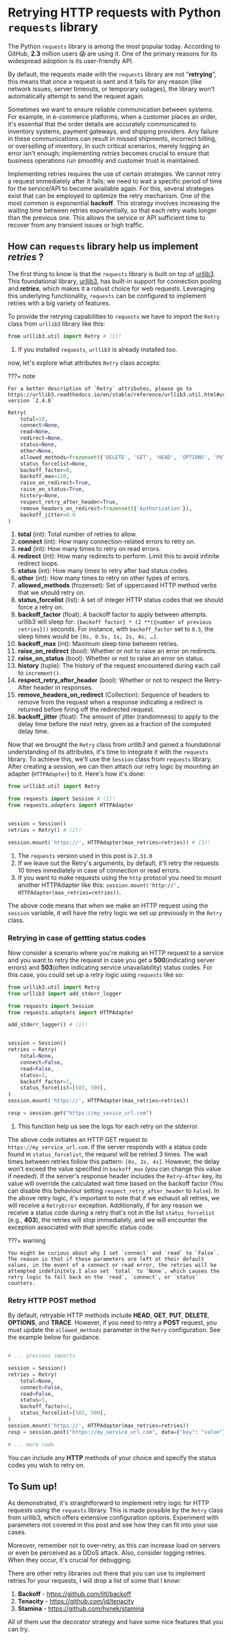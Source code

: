 # Retrying HTTP requests with Python `requests` library

The Python `requests` library is among the most popular today. According to GitHub, **2.3** million users 😱 are using it. One of the primary reasons for its widespread adoption is its user-friendly API.

By default, the requests made with the `requests` library are not "**retrying**", this means that once a request is sent and it fails for any reason (like network issues, server timeouts, or temporary outages), the library won't automatically attempt to send the request again.

Sometimes we want to ensure reliable communication between systems. For example, in e-commerce platforms, when a customer places an order, it's essential that the order details are accurately communicated to inventory systems, payment gateways, and shipping providers. Any failure in these communications can result in missed shipments, incorrect billing, or overselling of inventory. In such critical scenarios, merely logging an error isn't enough; implementing *retries* becomes crucial to ensure that business operations run smoothly and customer trust is maintained.

Implementing retries requires the use of certain strategies. We cannot retry a request immediately after it fails; we need to wait a specific period of time for the service/API to become available again. For this, several strategies exist that can be employed to optimize the retry mechanism. One of the most common is exponential **backoff**. This strategy involves increasing the waiting time between retries exponentially, so that each retry waits longer than the previous one. This allows the service or API sufficient time to recover from any transient issues or high traffic.

## How can `requests` library help us implement *retries* ?

The first thing to know is that the `requests` library is built on top of [urllib3](https://urllib3.readthedocs.io/en/stable/). This foundational library, [urllib3](https://urllib3.readthedocs.io/en/stable/), has built-in support for connection pooling and ***retries***, which makes it a robust choice for web requests. Leveraging this underlying functionality, `requests` can be configured to implement retries with a big variety of features.

To provide the retrying capabilities to `requests` we have to import the `Retry` class from `urllib3` library like this:


```python
from urllib3.util import Retry # (1)!
```

1. If you installed `requests`, `urllib3` is already installed too.

now, let's explore what attributes `Retry` class accepts:

???+ note

    For a better description of `Retry` attributes, please go to https://urllib3.readthedocs.io/en/stable/reference/urllib3.util.html#urllib3.util.Retry. version `2.4.0`

```python
Retry(
    total=10,
    connect=None,
    read=None,
    redirect=None,
    status=None,
    other=None,
    allowed_methods=frozenset({'DELETE', 'GET', 'HEAD', 'OPTIONS', 'PUT', 'TRACE'}),
    status_forcelist=None,
    backoff_factor=0,
    backoff_max=120,
    raise_on_redirect=True,
    raise_on_status=True,
    history=None,
    respect_retry_after_header=True,
    remove_headers_on_redirect=frozenset({'Authorization'}),
    backoff_jitter=0.0
)
```

1. **total** (int): Total number of retries to allow.
2. **connect** (int): How many connection-related errors to retry on.
3. **read** (int): How many times to retry on read errors.
4. **redirect** (int): How many redirects to perform. Limit this to avoid infinite redirect loops.
5. **status** (int): How many times to retry after bad status codes.
6. **other** (int): How many times to retry on other types of errors.
7. **allowed_methods** (frozenset): Set of uppercased HTTP method verbs that we should retry on.
8. **status_forcelist** (list): A set of integer HTTP status codes that we should force a retry on.
9. **backoff_factor** (float): A backoff factor to apply between attempts. urllib3 will sleep for: ```{backoff factor} * (2 **({number of previous retries}))``` seconds. For instance, with `backoff_factor` set to `0.5`, the sleep times would be `[0s, 0.5s, 1s, 2s, 4s, …]`.
10. **backoff_max** (int): Maximum sleep time between retries.
11. **raise_on_redirect** (bool): Whether or not to raise an error on redirects.
12. **raise_on_status** (bool): Whether or not to raise an error on status.
13. **history** (tuple): The history of the request encountered during each call to `increment()`.
14. **respect_retry_after_header** (bool): Whether or not to respect the Retry-After header in responses.
15. **remove_headers_on_redirect** (Collection): Sequence of headers to remove from the request when a response indicating a redirect is returned before firing off the redirected request.
16. **backoff_jitter** (float): The amount of jitter (randomness) to apply to the delay time before the next retry, given as a fraction of the computed delay time.

Now that we brought the `Retry` class from *urllib3* and gained a foundational understanding of its attributes, it's time to integrate it with the `requests` library. To achieve this, we'll use the `Session` class from `requests` library. After creating a session, we can then attach our retry logic by mounting an adapter (`HTTPAdapter`) to it. Here's how it's done:

```python
from urllib3.util import Retry

from requests import Session # (1)!
from requests.adapters import HTTPAdapter


session = Session()
retries = Retry() # (2)!

session.mount('https://', HTTPAdapter(max_retries=retries)) # (3)!
```

1. The `requests` version used in this post is `2.31.0`
2. If we leave out the Retry's arguments, by default, it'll retry the requests 10 times inmediately in case of connection or read errors.
3. If you want to make requests using the `http` protocol you need to mount another HTTPAdapter like this: `session.mount('http://', HTTPAdapter(max_retries=retries))`.

The above code means that when we make an HTTP request using the `session` variable, it will have the retry logic we set up previously in the `Retry` class.

### Retrying in case of gettting status codes

Now consider a scenario where you're making an HTTP request to a service and you want to retry the request in case you get a **500**(indicating server errors) and **503**(often indicating service unavailability) status codes. For this case, you could set up a *retry* logic using `requests` like so:

```python
from urllib3.util import Retry
from urllib3 import add_stderr_logger

from requests import Session
from requests.adapters import HTTPAdapter

add_stderr_logger() # (1)!


session = Session()
retries = Retry(
    total=None,
    connect=False,
    read=False,
    status=3,
    backoff_factor=1,
    status_forcelist=[503, 500],
)
session.mount('https://', HTTPAdapter(max_retries=retries))

resp = session.get("https://my_sevice_url.com")
```

1. This function help us see the logs for each retry on the stderror.

The above code initiates an HTTP GET request to `https://my_service_url.com`. If the server responds with a status code found in `status_forcelist`, the request will be retried 3 times. The wait times between retries follow this pattern: `[0s, 2s, 4s]`. However, the delay won't exceed the value specified in `backoff_max` (you can change this value if needed). If the server's response header includes the `Retry-After` key, its value will override the calculated wait time based on the backoff factor (You can disable this behaviour setting `respect_retry_after_header` to `False`). In the above retry logic, it's important to note that if we exhaust all retries, we will receive a `RetryError` exception. Additionally, if for any reason we receive a status code during a retry that's not in the list `status_forcelist` (e.g., **403**), the retries will stop immediately, and we will encounter the exception associated with that specific status code.


???+ warning

    You might be curious about why I set `connect` and `read` to `False`. The reason is that if these parameters are left at their default values, in the event of a connect or read error, the retries will be attempted indefinitely.I also set `total` to `None`, which causes the retry logic to fall back on the `read`, `connect`, or `status` counters.

### Retry HTTP POST method

By default, retryable HTTP methods include **HEAD**, **GET**, **PUT**, **DELETE**, **OPTIONS**, and **TRACE**. However, if you need to retry a **POST** request, you must update the `allowed_methods` parameter in the `Retry` configuration. See the example below for guidance.


```python

# ... previous imports

session = Session()
retries = Retry(
    total=None,
    connect=False,
    read=False,
    status=3,
    backoff_factor=1,
    status_forcelist=[503, 500],
)
session.mount('https://', HTTPAdapter(max_retries=retries))
resp = session.post("https://my_service_url.com", data={"key": "value"})

# ... more code
```

You can include any **HTTP** methods of your choice and specify the status codes you wish to retry on.


## To Sum up!

As demonstrated, it's straightforward to implement retry logic for HTTP requests using the `requests` library. This is made possible by the `Retry` class from urllib3, which offers extensive configuration options. Experiment with parameters not covered in this post and see how they can fit into your use cases.

Moreover, remember not to over-retry, as this can increase load on servers or even be perceived as a DDoS attack. Also, consider logging retries. When they occur, it's crucial for debugging.

There are other retry libraries out there that you can use to implement retries for your requests, I will drop a list of some that I know:

1. **Backoff** - https://github.com/litl/backoff
2. **Tenacity** - https://github.com/jd/tenacity
3. **Stamina** - https://github.com/hynek/stamina

All of them use the decorator strategy and have some nice features that you can try.